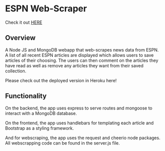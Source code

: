 # ESPN Web-Scraper

Check it out [HERE](https://espnwebscrape.herokuapp.com/)

## Overview

A Node JS and MongoDB webapp that web-scrapes news data from ESPN. A list of all recent ESPN articles are displayed which allows users to save articles of their choosing. The users can then comment on the articles they have read as well as remove any articles they want from their saved collection.

Please check out the deployed version in Heroku here!

## Functionality
On the backend, the app uses express to serve routes and mongoose to interact with a MongoDB database.

On the frontend, the app uses handlebars for templating each article and Bootstrap as a styling framework.

And for webscraping, the app uses the request and cheerio node packages. All webscrapping code can be found in the server.js file.